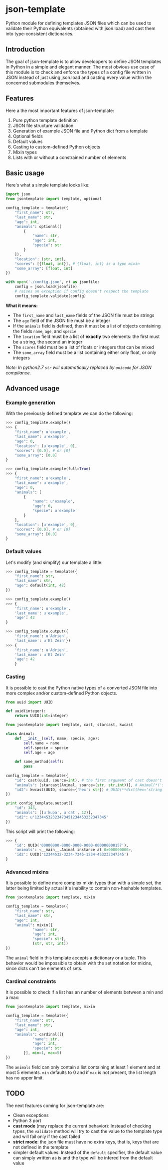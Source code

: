 # json-template
Python module for defining templates JSON files which can be used to validate their Python equivalents (obtained with json.load) and cast them into type-consistent dictionaries.

## Introduction
The goal of json-template is to allow developpers to define JSON templates in Python in a simple and elegant manner.
The most obvious use case of this module is to check and enforce the types of a config file written in JSON instead of just using json.load and casting every value within the concerned submodules themselves.

## Features
Here a the most important features of json-template:

1. Pure python template definition
2. JSON file structure validation
3. Generation of example JSON file and Python dict from a template
4. Optional fields
5. Default values
6. Casting to custom-defined Python objects
7. Mixin types
8. Lists with or without a constrained number of elements

## Basic usage

Here's what a simple template looks like:

```Python
import json
from jsontemplate import template, optional

config_template = template({
    "first_name": str,
    "last_name": str,
    "age": int,
    "animals": optional([
        {
            "name": str,
            "age": int,
            "specie": str
        }
    ]),
    "location": (str, int),
    "scores": [{float, int}], # {float, int} is a type mixin
    "some_array": [float, int]
})

with open('./config.json', r) as jsonfile:
    config = json.load(jsonfile)
    # raises an exception if config doesn't respect the template
    config_template.validate(config)
```

**What it means:**
 - The `first_name` and `last_name` fields of the JSON file must be strings
 - The `age` field of the JSON file must be a integer
 - If the `animals` field is defined, then it must be a list of objects containing the fields `name`, `age`, and `specie`
 - The `location` field must be a list of **exactly** two elements: the first must be a string, the second an integer
 - The `scores` field must be a list of floats or integers that can be mixed
 - The `some_array` field must be a list containing either only float, or only integers
 
*Note: In python2.7 `str` will automatically replaced by `unicode` for JSON compliance.*

## Advanced usage

### Example generation
With the previously defined template we can do the following:
```Python
>>> config_template.example()
>>> {
    "first_name": u'example',
    "last_name": u'example',
    "age": 0,
    "location": (u'example', 0),
    "scores": [0.0], # or [0]
    "some_array": [0.0]
}

>>> config_template.example(full=True)
>>> {
    "first_name": u'example',
    "last_name": u'example',
    "age": 0,
    "animals": [
        {
            "name": u'example',
            "age": 0,
            "specie": u'example'
        }
    ],
    "location": [u'example', 0],
    "scores": [0.0], # or [0]
    "some_array": [0.0]
}
```

### Default values
Let's modify (and simplify) our template a little:
```Python
>>> config_template = template({
    "first_name": str,
    "last_name": str,
    "age": default(int, 42)
})

>>> config_template.example()
>>> {
    'first_name': u'example',
    'last_name': u'example',
    'age': 42
}

>>> config_template.output({
    'first_name': u'Adrien',
    'last_name': u'El Zein'})
>>> {
    'first_name': u'Adrien',
    'last_name': u'El Zein'
    'age': 42
    }
```

### Casting
It is possible to cast the Python native types of a converted JSON file into more complex and/or custom-defined Python objects.
```Python
from uuid import UUID

def uuid(integer):
    return UUID(int=integer)

from jsontemplate import template, cast, starcast, kwcast

class Animal:
    def __init__(self, name, specie, age):
        self.name = name
        self.specie = specie
        self.age = age
    
    def some_method(self):
        pass
        
config_template = template({
    "id": cast(uuid, source=int), # the first argument of cast doesn't have to be a type, a callable will work too
    "animals": [starcast(Animal, source=(str, str,int))], # Animal(*('string', 'string', integer)) will be called
    "id2": kwcast(UUID, source={'hex': str}) # UUID(**dict(hex='string')) will be called
})

print config_template.output({
    "id": 343,
    "animals": [(u'kupa', u'cat', 12)],
    "id2": u'12344532323473451234453232347345'
})
```

This script will print the following:
```Python
>>> {
    'id': UUID('00000000-0000-0000-0000-000000000157'),
    'animals': <__main__.Animal instance at 0x000000000>,
    'id2': UUID('12344532-3234-7345-1234-453232347345')
}
```

### Advanced mixins
It is possible to define more complex mixin types than with a simple set, the latter being limited by actual it's inability to contain non-hashable templates.
```Python
from jsontemplate import template, mixin

config_template = template({
    "first_name": str,
    "last_name": str,
    "age": int,
    "animal": mixin({
            "name": str,
            "age": int,
            "specie": str},
            (str, str, int))
})
```
The `animal` field in this template accepts a dictionary or a tuple. This behavior would be impossible to obtain with the set notation for mixins, since dicts can't be elements of sets.

### Cardinal constraints
It is possible to check if a list has an number of elements between a min and a max:
```Python
from jsontemplate import template, mixin

config_template = template({
    "first_name": str,
    "last_name": str,
    "age": int,
    "animals": cardinal([{
            "name": str,
            "age": int,
            "specie": str
        }], min=1, max=5)
})
```
The `animals` field can only contain a list containing at least 1 element and at most 5 elements. `min` defaults to 0 and if `max` is not present, the list length has no upper limit.

## TODO
The next features coming for json-template are:

- Clean exceptions
- Python 3 port
- **cast mode** (may replace the current behavior): Instead of checking types, the `validate` method will try to cast the value to the template type and will fail only if the cast failed
- **strict mode**: the json file must have no extra keys, that is, keys that are not defined in the template
- simpler default values: Instead of the `default` specifier, the default value can simply written as is and the type will be infered from the default value
